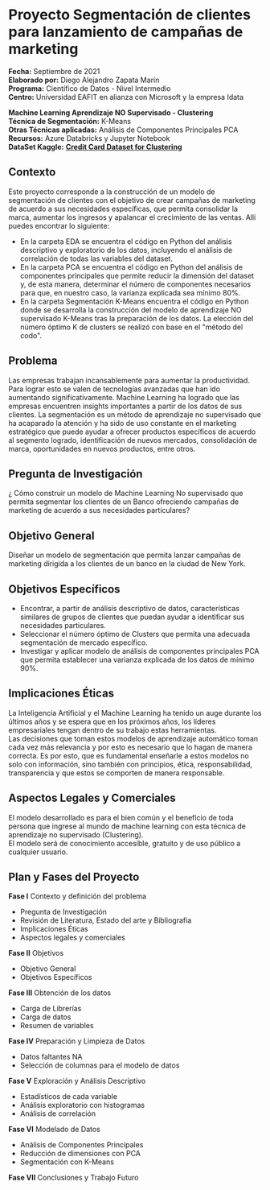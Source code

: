 # Proyecto Segmentación de clientes para lanzamiento de campañas de marketing

**Fecha:** Septiembre de 2021  
**Elaborado por:** Diego Alejandro Zapata Marín  
**Programa:** Científico de Datos - Nivel Intermedio  
**Centro:** Universidad EAFIT en alianza con Microsoft y la empresa Idata  

**Machine Learning Aprendizaje NO Supervisado - Clustering**    
**Técnica de Segmentación:** K-Means  
**Otras Técnicas aplicadas:** Análisis de Componentes Principales PCA  
**Recursos:** Azure Databricks y Jupyter Notebook  
**DataSet Kaggle:**  __[Credit Card Dataset for Clustering](https://www.kaggle.com/arjunbhasin2013/ccdata)__  


## Contexto
Este proyecto corresponde a la construcción de un modelo de segmentación de clientes con el objetivo de crear campañas de marketing de acuerdo a sus necesidades específicas, que permita consolidar la marca, aumentar los ingresos y apalancar el crecimiento de las ventas.
Allí puedes encontrar lo siguiente:  
   * En la carpeta EDA se encuentra el código en Python del análisis descriptivo y exploratorio de los datos, incluyendo el análisis de correlación de todas las variables del dataset.  
   * En la carpeta PCA se encuentra el código en Python del análisis de componentes principales que permite reducir la dimensión del dataset y, de esta manera, determinar el número de componentes necesarios para que, en nuestro caso, la varianza explicada sea mínimo 80%.  
   * En la carpeta Segmentación K-Means encuentra el código en Python donde se desarrolla la construcción del modelo de aprendizaje NO supervisado K-Means tras la preparación de los datos. La elección del número óptimo K de clusters se realizó con base en el "método del codo".    

## Problema
Las empresas trabajan incansablemente para aumentar la productividad. Para lograr esto se valen de tecnologías avanzadas que han ido aumentando significativamente. Machine Learning ha logrado que las empresas encuentren insights importantes a partir de los datos de sus clientes. La segmentación es un método de aprendizaje no supervisado que ha acaparado la atención y ha sido de uso constante en el marketing estratégico que puede ayudar a ofrecer productos específicos de acuerdo al segmento logrado, identificación de nuevos mercados, consolidación de marca, oportunidades en nuevos productos, entre otros.

## Pregunta de Investigación
¿ Cómo construir un modelo de Machine Learning No supervisado que permita segmentar los clientes de un Banco ofreciendo campañas de marketing de acuerdo a sus necesidades particulares?

## Objetivo General
Diseñar un modelo de segmentación que permita lanzar campañas de marketing dirigida a los clientes de un banco en la ciudad de New York.

## Objetivos Específicos	
* Encontrar, a partir de análisis descriptivo de datos, características similares de grupos de clientes que puedan ayudar a identificar sus necesidades particulares.
* Seleccionar el número óptimo de Clusters que permita una adecuada segmentación de mercado específico.
* Investigar y aplicar modelo de análisis de componentes principales PCA que permita establecer una varianza explicada de los datos de mínimo 90%.


## Implicaciones Éticas
La Inteligencia Artificial y el Machine Learning ha tenido un auge durante los últimos años y se espera que en los próximos años, los líderes empresariales tengan dentro de su trabajo estas herramientas.  
Las decisiones que toman estos modelos de aprendizaje automático toman cada vez más relevancia y por esto es necesario que lo hagan de manera correcta. Es por esto, que es fundamental enseñarle a estos modelos no solo con información, sino también con principios, ética, responsabilidad, transparencia y que estos se comporten de manera responsable.


## Aspectos Legales y Comerciales
El modelo desarrollado es para el bien común y el beneficio de toda persona que ingrese al mundo de machine learning con esta técnica de aprendizaje no supervisado (Clustering).  
El modelo será de conocimiento accesible, gratuito y de uso público a cualquier usuario.  


## Plan y Fases del Proyecto
    
**Fase I** Contexto y definición del problema  
   * Pregunta de Investigación  
   * Revisión de Literatura, Estado del arte y Bibliografia  
   * Implicaciones Éticas  
   * Aspectos legales y comerciales  
 
**Fase II** Objetivos
   * Objetivo General  
   * Objetivos Específicos  
 
**Fase III** Obtención de los datos
   * Carga de Librerías
   * Carga de datos
   * Resumen de variables

**Fase IV** Preparación y Limpieza de Datos  
   * Datos faltantes NA  
   * Selección de columnas para el modelo de datos
   
**Fase V** Exploración y Análisis Descriptivo  
   * Estadísticos de cada variable  
   * Análisis exploratorio con histogramas  
   * Análisis de correlación    

**Fase VI** Modelado de Datos
   * Análisis de Componentes Principales  
   * Reducción de dimensiones con PCA  
   * Segmentación con K-Means  

**Fase VII** Conclusiones y Trabajo Futuro

